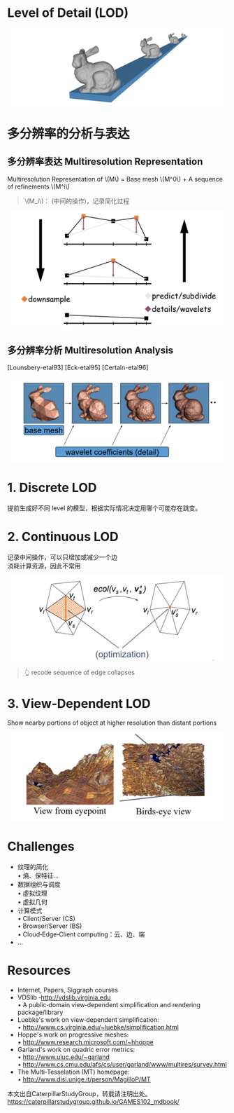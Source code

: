 # Level of Detail (LOD)    

![](../assets/简化30.png)    

# 多分辨率的分析与表达

## 多分辨率表达 Multiresolution Representation    

Multiresolution Representation of \\(M\\) = Base mesh \\(M^0\\)  +  A sequence of refinements \\(M^i\\)    

> \\(M_i\\)： (中间的操作)，记录简化过程     

![](../assets/简化31.png)    

## 多分辨率分析 Multiresolution Analysis   

[Lounsbery-etal93] [Eck-etal95] [Certain-etal96]    

![](../assets/简化32.png)    


# 1. Discrete LOD   

提前生成好不同 level 的模型，根据实际情况决定用哪个可能存在跳变。    

# 2. Continuous LOD    

记录中间操作，可以只增加或减少一个边     
消耗计算资源，因此不常用      

![](../assets/简化35.png)    
> &#x1F446; recode sequence of edge collapses

# 3. View‐Dependent LOD    

Show nearby portions of object at higher resolution than distant portions    

![](../assets/简化41.png)    

# Challenges   

* 纹理的简化   
• 熵、保特征…   
* 数据组织与调度   
• 虚拟纹理   
• 虚拟几何   
* 计算模式   
• Client/Server (CS)   
• Browser/Server (BS)    
• Cloud‐Edge‐Client computing：云、边、端    
* …     


# Resources   

* Internet, Papers, Siggraph courses    
* VDSlib ‐<http://vdslib.virginia.edu>    
• A public‐domain view‐dependent simplification and rendering  package/library    
* Luebke's work on view‐dependent simplification:    
• <http://www.cs.virginia.edu/~luebke/simplification.html>    
* Hoppe's work on progressive meshes:    
• <http://www.research.microsoft.com/~hhoppe>    
* Garland's work on quadric error metrics:    
• <http://www.uiuc.edu/~garland>    
• <http://www.cs.cmu.edu/afs/cs/user/garland/www/multires/survey.html>    
* The Multi‐Tesselation (MT) homepage:   
• <http://www.disi.unige.it/person/MagilloP/MT>   

本文出自CaterpillarStudyGroup，转载请注明出处。
https://caterpillarstudygroup.github.io/GAMES102_mdbook/  
